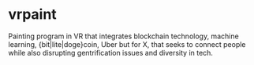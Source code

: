 # vrpaint
Painting program in VR that integrates blockchain technology, machine learning, {bit|lite|doge}coin, Uber but for X, that seeks to connect people while also disrupting gentrification issues and diversity in tech.

